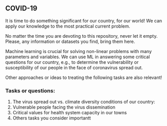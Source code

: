 ## COVID-19 

It is time to do something significant for our country, for our world! We can apply our knowledge to the most practical current problem.

No matter the time you are devoting to this repository, never let it empty. Please, any information or datasets you find, bring them here.

Machine learning is crucial for solving non-linear problems with many parameters and variables. We can use ML in answering some critical questions for our country, e.g., to determine the vulnerability or susceptibility of our people in the face of coronavirus spread out.

Other approaches or ideas to treating the following tasks are also relevant!


### Tasks or questions:

1.  The virus spread out vs. climate diversity conditions of our country: 
2.  Vulnerable people facing the virus dissemination
3.  Critical values for health system capacity in our towns
4.  Others tasks you consider importantt
